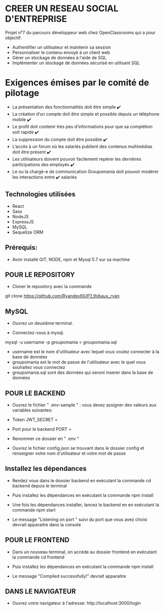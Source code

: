 # CREER UN RESEAU SOCIAL D'ENTREPRISE

Projet n°7 du parcours développeur web chez OpenClassrooms qui a pour objectif:

- Authentifier un utilisateur et maintenir sa session
- Personnaliser le contenu envoyé à un client web
- Gérer un stockage de données à l'aide de SQL
- Implémenter un stockage de données sécurisé en utilisant SQL

# Exigences émises par le comité de pilotage

- La présentation des fonctionnalités doit être simple :heavy_check_mark:
- La création d’un compte doit être simple et possible depuis un téléphone mobile :heavy_check_mark:
- Le profil doit contenir très peu d’informations pour que sa complétion soit rapide :heavy_check_mark:
- La suppression du compte doit être possible :heavy_check_mark:
- L’accès à un forum où les salariés publient des contenus multimédias doit être présent :heavy_check_mark:
- Les utilisateurs doivent pouvoir facilement repérer les dernières participations des employés :heavy_check_mark:
- Le ou la chargé-e de communication Groupomania doit pouvoir modérer les interactions entre :heavy_check_mark:
  salariés

## Technologies utilisées

- React
- Sass
- NodeJS
- ExpressJS
- MySQL
- Sequelize ORM

## Prérequis:

- Avoir installé GIT, NODE, npm et Mysql 5.7 sur sa machine

## POUR LE REPOSITORY

- Cloner le repository avec la commande

git clone https://github.com/Ryandev60/P7_thibaux_ryan

## MySQL

- Ouvrez un deuxième terminal.

- Connectez-vous à mysql.

mysql -u username -p groupomania < groupomania.sql

- username est le nom d'utilisateur avec lequel vous voulez connecter à la base de données
- groupomania est le mot de passe de l'utilisateur avec le quel vous souhaitez vous connectez
- groupomania.sql sont des données qui seront inserer dans la base de données

## POUR LE BACKEND

- Ouvrez le fichier " .env-sample " : vous devez assigner des valeurs aux variables suivantes:

- Token
  JWT_SECRET =

- Port pour le backend
  PORT =

- Renommer ce dossier en " .env "

- Ouvrez le fichier config.json se trouvant dans le dossier config et renseigner votre nom d'utilisateur et votre mot de passe

## Installez les dépendances

- Rendez vous dans le dossier backend en exécutant la commande cd backend depuis le terminal

- Puis installez les dépendances en exécutant la commande npm install

- Une fois les dépendances installer, lancez le backend en en exécutant la commande npm start

- Le message "Listening on port " suivi du port que vous avez choisi devrait apparaitre dans la console

## POUR LE FRONTEND

- Dans un nouveau terminal, on accède au dossier frontend en exécutant la commande cd frontend

- Puis installez les dépendances en exécutant la commande npm install

- Le message "Compiled successfully!" devrait apparaitre

## DANS LE NAVIGATEUR

- Ouvrez votre navigateur à l'adresse: http://localhost:3000/login
